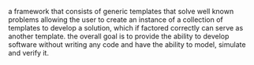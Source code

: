 a framework that consists of generic templates that solve well known problems allowing the user to create an instance of a collection of templates to develop a solution, which if factored correctly can serve as another template. the overall goal is to provide the ability to develop software without writing any code and have the ability to model, simulate and verify it.